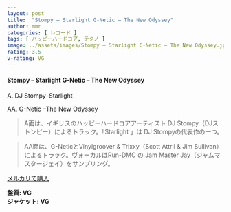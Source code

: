 ```yaml
---
layout: post
title:  "Stompy – Starlight G-Netic – The New Odyssey"
author: mmr
categories: [ レコード ]
tags: [ ハッピーハードコア, テクノ ]
image: ../assets/images/Stompy – Starlight G-Netic – The New Odyssey.jpg
rating: 3.5
v-rating: VG
---
```


#### Stompy – Starlight G-Netic – The New Odyssey

A. DJ Stompy–Starlight

AA. G-Netic –The New Odyssey

> A面は、イギリスのハッピーハードコアアーティスト DJ Stompy（DJストンピー）によるトラック。「Starlight 」は DJ Stompyの代表作の一つ。

> AA面は、G-NeticとVinylgroover & Trixxy（Scott Attril & Jim Sullivan）によるトラック。ヴォーカルはRun-DMC の Jam Master Jay（ジャムマスタージェイ）をサンプリング。


[メルカリで購入](https://jp.mercari.com/item/m60668009425)

<div class="mt-4 mb-4 d-flex align-items-center">
<strong class="mr-1">盤質: VG</strong>
</div>
<div class="mt-4 mb-4 d-flex align-items-center">
<strong class="mr-1">ジャケット: VG</strong>
</div>
